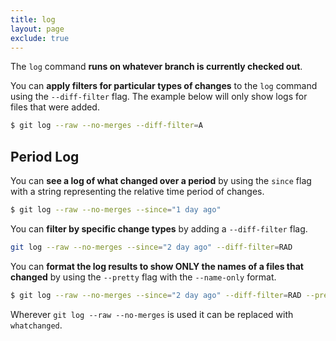 ```yaml
---
title: log
layout: page
exclude: true
---
```


The `log` command **runs on whatever branch is currently checked out**.

You can **apply filters for particular types of changes** to the `log` command using the `--diff-filter` flag. The example below will only show logs for files that were added.
```bash
$ git log --raw --no-merges --diff-filter=A
```

## Period Log

You can **see a log of what changed over a period** by using the `since` flag with a string representing the relative time period of changes.
```bash
$ git log --raw --no-merges --since="1 day ago"
```

You can **filter by specific change types** by adding a `--diff-filter` flag.
```bash
git log --raw --no-merges --since="2 day ago" --diff-filter=RAD
```

You can **format the log results to show ONLY the names of a files that changed** by using the `--pretty` flag with the `--name-only` format.
```bash
$ git log --raw --no-merges --since="2 day ago" --diff-filter=RAD --pretty=format: --name-only
```

Wherever `git log --raw --no-merges` is used it can be replaced with `whatchanged`.
<!--stackedit_data:
eyJoaXN0b3J5IjpbNzI1MTg0Nzg1LDEwMzc4NDE1NzldfQ==
-->